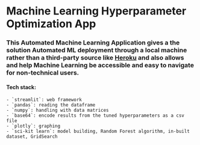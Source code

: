 # Machine Learning Hyperparameter Optimization App 

### This Automated Machine Learning Application gives a the solution Automated ML deployment through a local machine rather than a third-party source like [Heroku](https://www.heroku.com) and also allows and help Machine Learning be accessible and easy to navigate for non-technical users.

#### Tech stack:
    - `streamlit`: web framework
    - `pandas`: reading the dataframe
    - `numpy`: handling with data matrices
    - `base64`: encode results from the tuned hyperparameters as a csv file
    - `plotly`: graphing 
    - `sci-kit learn`: model building, Random Forest algorithm, in-built dataset, GridSearch
    
  
